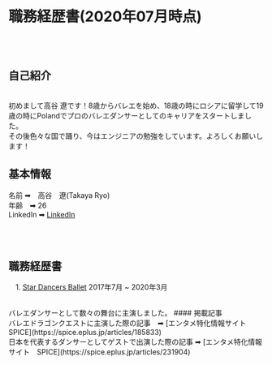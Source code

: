 # 職務経歴書(2020年07月時点)

<br>
<br>

## 自己紹介
<br>
初めまして高谷 遼です！8歳からバレエを始め、18歳の時にロシアに留学して19歳の時にPolandでプロのバレエダンサーとしてのキャリアをスタートしました。<br>
その後色々な国で踊り、今はエンジニアの勉強をしています。よろしくお願いします！

## 基本情報

名前 ➡︎　高谷　遼(Takaya Ryo)
<br>
年齢　➡︎ 26
<br>
LinkedIn ➡︎ [LinkedIn](https://www.linkedin.com/in/ryotakaya/)

<br>
<br>

## 職務経歴書
　1. [Star Dancers Ballet](https://www.sdballet.com/) 2017年7月 ~ 2020年3月
 <br>
 
 <br>
 バレエダンサーとして数々の舞台に主演しました。
 #### 掲載記事
 <br>
 バレエドラゴンクエストに主演した際の記事　➡︎ [エンタメ特化情報サイト　SPICE](https://spice.eplus.jp/articles/185833)
 <br>
 日本を代表するダンサーとしてゲストで出演した際の記事 ➡︎ [エンタメ特化情報サイト　SPICE](https://spice.eplus.jp/articles/231904)
 
